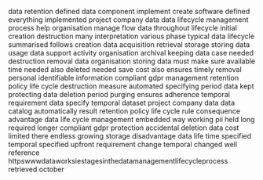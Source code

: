 data retention defined data component implement create software defined everything implemented project company data data lifecycle management process help organisation manage flow data throughout lifecycle initial creation destruction many interpretation various phase typical data lifecycle summarised follows creation data acquisition retrieval storage storing data usage data support activity organisation archival keeping data case needed destruction removal data organisation storing data must make sure available time needed also deleted needed save cost also ensures timely removal personal identifiable information compliant gdpr management retention policy life cycle destruction measure automated specifying period data kept protecting data deletion period purging ensures adherence temporal requirement data specify temporal dataset project company data data catalog automatically result retention policy life cycle rule consequence advantage data life cycle management embedded way working pii held long required longer compliant gdpr protection accidental deletion data cost limited there endless growing storage disadvantage data life time specified temporal specified upfront requirement change temporal changed well reference httpswwwdataworksiestagesinthedatamanagementlifecycleprocess retrieved october
